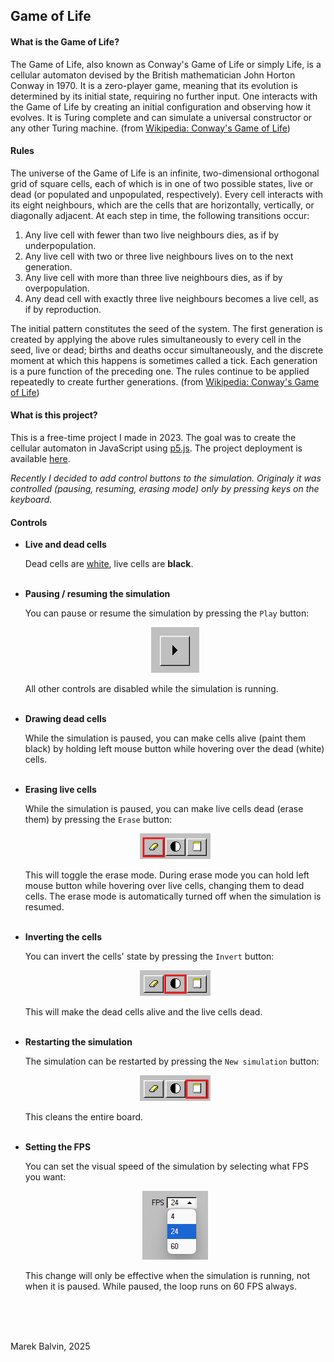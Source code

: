 ## Game of Life

#### What is the Game of Life?

The Game of Life, also known as Conway's Game of Life or simply Life, is a cellular automaton devised by the British mathematician John Horton Conway in 1970. It is a zero-player game, meaning that its evolution is determined by its initial state, requiring no further input. One interacts with the Game of Life by creating an initial configuration and observing how it evolves. It is Turing complete and can simulate a universal constructor or any other Turing machine. (from [Wikipedia: Conway's Game of Life](https://en.wikipedia.org/wiki/Conway%27s_Game_of_Life))

#### Rules

The universe of the Game of Life is an infinite, two-dimensional orthogonal grid of square cells, each of which is in one of two possible states, live or dead (or populated and unpopulated, respectively). Every cell interacts with its eight neighbours, which are the cells that are horizontally, vertically, or diagonally adjacent. At each step in time, the following transitions occur:

1.  Any live cell with fewer than two live neighbours dies, as if by underpopulation.
2.  Any live cell with two or three live neighbours lives on to the next generation.
3.  Any live cell with more than three live neighbours dies, as if by overpopulation.
4.  Any dead cell with exactly three live neighbours becomes a live cell, as if by reproduction.

The initial pattern constitutes the seed of the system. The first generation is created by applying the above rules simultaneously to every cell in the seed, live or dead; births and deaths occur simultaneously, and the discrete moment at which this happens is sometimes called a tick. Each generation is a pure function of the preceding one. The rules continue to be applied repeatedly to create further generations. (from [Wikipedia: Conway's Game of Life](https://en.wikipedia.org/wiki/Conway%27s_Game_of_Life))

#### What is this project?

This is a free-time project I made in 2023. The goal was to create the cellular automaton in JavaScript using [p5.js](https://p5js.org/). The project deployment is available [here](https://marekblvn.github.io/game-of-life/).

_Recently I decided to add control buttons to the simulation. Originaly it was controlled (pausing, resuming, erasing mode) only by pressing keys on the keyboard._

#### Controls

- **Live and dead cells**

  Dead cells are <ins>white</ins>, live cells are **black**.
  <br/>
  <br/>

- **Pausing / resuming the simulation**

  You can pause or resume the simulation by pressing the `Play` button:
  <p align="center" width="100px">
    <img src="./static/screenshots/play-button.png" />
  </p>
  All other controls are disabled while the simulation is running.
  <br/>
  <br/>

- **Drawing dead cells**

  While the simulation is paused, you can make cells alive (paint them black) by holding left mouse button while hovering over the dead (white) cells.
  <br/>
  <br/>

- **Erasing live cells**

  While the simulation is paused, you can make live cells dead (erase them) by pressing the `Erase` button:
  <p align="center" width="100px">
    <img src="./static/screenshots/erase-button.png" />
  </p>
  This will toggle the erase mode. During erase mode you can hold left mouse button while hovering over live cells, changing them to dead cells.
  The erase mode is automatically turned off when the simulation is resumed.
  <br/>
  <br/>

- **Inverting the cells**

  You can invert the cells' state by pressing the `Invert` button:
  <p align="center" width="100px">
    <img src="./static/screenshots/invert-button.png" />
  </p>
  This will make the dead cells alive and the live cells dead.
  <br/>
  <br/>

- **Restarting the simulation**

  The simulation can be restarted by pressing the `New simulation` button:
    <p align="center" width="100px">
      <img src="./static/screenshots/new-sim.png" />
    </p>
    This cleans the entire board.
  <br />
  <br />

- **Setting the FPS**

  You can set the visual speed of the simulation by selecting what FPS you want:
  <p align="center" width="100px">
    <img src="./static/screenshots/fps-select.png" />
  </p>
  This change will only be effective when the simulation is running, not when it is paused. While paused, the loop runs on 60 FPS always.
  <br/>
  <br/>

<br/>
<br/>

Marek Balvin, 2025
